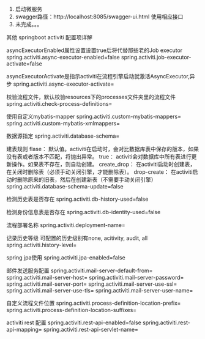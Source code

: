1. 启动微服务
2. swagger路径：http://localhost:8085/swagger-ui.html  使用相应接口
3. 未完成。。。


其他
springboot activiti 配置项详解
 

asyncExecutorEnabled属性设置设置true后将代替那些老的Job executor
spring.activiti.async-executor-enabled=false
spring.activiti.job-executor-activate=false

asyncExecutorActivate是指示activiti在流程引擎启动就激活AsyncExecutor,异步
spring.activiti.async-executor-activate=

校验流程文件，默认校验resources下的processes文件夹里的流程文件
spring.activiti.check-process-definitions=

使用自定义mybatis-mapper
spring.activiti.custom-mybatis-mappers=
spring.activiti.custom-mybatis-xmlmappers=

数据源指定
spring.activiti.database-schema=

建表规则
flase： 默认值。activiti在启动时，会对比数据库表中保存的版本，如果没有表或者版本不匹配，将抛出异常。
true： activiti会对数据库中所有表进行更新操作。如果表不存在，则自动创建。
create_drop： 在activiti启动时创建表，在关闭时删除表（必须手动关闭引擎，才能删除表）。
drop-create： 在activiti启动时删除原来的旧表，然后在创建新表（不需要手动关闭引擎）
spring.activiti.database-schema-update=false

检测历史表是否存在
spring.activiti.db-history-used=false

检测身份信息表是否存在
spring.activiti.db-identity-used=false

流程部署名称
spring.activiti.deployment-name=

记录历史等级 可配置的历史级别有none, acitivity, audit, all
spring.activiti.history-level=

spring jpa使用
spring.activiti.jpa-enabled=false

邮件发送服务配置
spring.activiti.mail-server-default-from=
spring.activiti.mail-server-host=
spring.activiti.mail-server-password=
spring.activiti.mail-server-port=
spring.activiti.mail-server-use-ssl=
spring.activiti.mail-server-use-tls=
spring.activiti.mail-server-user-name=

自定义流程文件位置
spring.activiti.process-definition-location-prefix=
spring.activiti.process-definition-location-suffixes=

activiti rest 配置
spring.activiti.rest-api-enabled=false
spring.activiti.rest-api-mapping=
spring.activiti.rest-api-servlet-name=